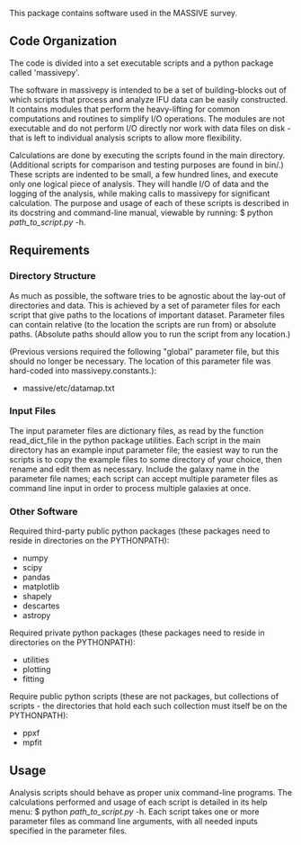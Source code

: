 This package contains software used in the MASSIVE survey.


## Code Organization

The code is divided into a set executable scripts and a python package called
'massivepy'.

The software in massivepy is intended to be a set of building-blocks out of
which scripts that process and analyze IFU data can be easily constructed. It
contains modules that perform the heavy-lifting for common computations and
routines to simplify I/O operations. The modules are not executable and do not perform I/O directly nor work with data files on disk - that is left to
individual analysis scripts to allow more flexibility.

Calculations are done by executing the scripts found in the main directory.
(Additional scripts for comparison and testing purposes are found in bin/.)
These scripts
are indented to be small, a few hundred lines, and execute only one logical
piece of analysis. They will handle I/O of data and the logging of the analysis, while making calls to massivepy for significant calculation. The
purpose and usage of each of these scripts is described in its docstring and
command-line manual, viewable by running: $ python *path_to_script.py* -h.

## Requirements

### Directory Structure
As much as possible, the software tries to be agnostic about the lay-out of directories and data. This is achieved by a set of parameter files for each script that
give paths to the locations of important dataset.
Parameter files can contain relative (to the location the scripts are run from) or absolute paths.
(Absolute paths should allow you to run the script from any location.)

(Previous versions required the following "global" parameter file, but this should no longer be necessary.
The location of this parameter file was hard-coded into massivepy.constants.):
- massive/etc/datamap.txt

### Input Files
The input parameter files are dictionary files, as read by the function read_dict_file in the python package utilities.
Each script in the main directory has an example input parameter file; the easiest way to run the scripts is to copy the example files to some directory of your choice, then rename and edit them as necessary.
Include the galaxy name in the parameter file names; each script can accept multiple parameter files as command line input in order to process multiple galaxies at once.

### Other Software
Required third-party public python packages (these packages need to reside
in directories on the PYTHONPATH):
- numpy
- scipy
- pandas
- matplotlib
- shapely
- descartes
- astropy

Required private python packages (these packages need to reside in
directories on the PYTHONPATH):
- utilities
- plotting
- fitting

Require public python scripts (these are not packages, but collections of
scripts - the directories that hold each such collection must itself be
on the PYTHONPATH):
- ppxf
- mpfit

## Usage

Analysis scripts should behave as proper unix command-line programs.
The calculations performed and usage of each script
is detailed in its help menu: $ python *path_to_script.py* -h.
Each script takes one or more parameter files as command line arguments, with all needed inputs specified in the parameter files.